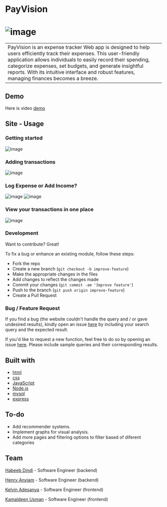 # PayVision
# ![image](https://github.com/habeebdindi/payvision/assets/76703071/7a990563-999f-420f-bbb7-d8c8518aa025)


<table>
<tr>
<td>
  PayVision is an expense tracker Web app is designed to help users efficiently track their expenses. This user-friendly application allows individuals to easily record their spending, categorize expenses, set budgets, and generate insightful reports. With its intuitive interface and robust features, managing finances becomes a breeze.
</td>
</tr>
</table>


## Demo
Here is video [demo](https://www.loom.com/share/aedbc6744b7a4b67aee6aae617e9af40?sid=58e3d5c3-7701-4294-8ff4-0e8e7f3ed9f1)


## Site - Usage

### Getting started
![image](https://github.com/habeebdindi/payvision/assets/76703071/75d5ecdd-628b-4d46-8c35-bc61e6345064)


### Adding transactions
![image](https://github.com/habeebdindi/payvision/assets/76703071/f58907db-91db-4154-9341-2c178047c091)


### Log Expense or Add Income?
![image](https://github.com/habeebdindi/payvision/assets/76703071/b62ba434-a1dc-435e-a354-ee123e94a98d)
![image](https://github.com/habeebdindi/payvision/assets/76703071/b1496f01-a3bc-43ee-8e12-5f05a1b2b96c)


### View your transactions in one place
![image](https://github.com/habeebdindi/payvision/assets/76703071/09f675f0-7bf3-433f-945b-d9faf601be2e)



### Development
Want to contribute? Great!

To fix a bug or enhance an existing module, follow these steps:

- Fork the repo
- Create a new branch (`git checkout -b improve-feature`)
- Make the appropriate changes in the files
- Add changes to reflect the changes made
- Commit your changes (`git commit -am 'Improve feature'`)
- Push to the branch (`git push origin improve-feature`)
- Create a Pull Request 

### Bug / Feature Request

If you find a bug (the website couldn't handle the query and / or gave undesired results), kindly open an issue [here](https://github.com/habeebdindi/payvision/issues/new) by including your search query and the expected result.

If you'd like to request a new function, feel free to do so by opening an issue [here](https://github.com/habeebdindi/payvision/issues/new). Please include sample queries and their corresponding results.


## Built with 
- [html](https://www.w3schools.com/html/)
- [css](https://www.w3schools.com/css/)
- [JavaScript](https://www.javascript.com/)
- [Node.js](https://nodejs.org/en/learn/getting-started/introduction-to-nodejs)
- [mysql](https://www.mysql.com/)
- [express](https://expressjs.com/en/starter/basic-routing.html)


## To-do
- Add recommender systems.
- Implement graphs for visual analysis.
- Add more pages and filtering options to filter based of diferent categories

## Team
[Habeeb Dindi](https://github.com/habeebdindi) - Software Engineer (backend)

[Henry Anyiam](https://github.com/HenryAnyiam) - Software Engineer (backend)

[Kelvin Adesanya](https://github.com/Paulkelvin) - Software Engineer (frontend)

[Kamaldeen Usman](https://github.com/horlahuk) - Software Engineer (frontend)
